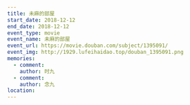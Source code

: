 ```yaml
---
title: 未麻的部屋
start_date: 2018-12-12
end_date: 2018-12-12
event_type: movie
event_name: 未麻的部屋
event_url: https://movie.douban.com/subject/1395091/
event_img: http://1929.lufeihaidao.top/douban_1395091.png
memories:
  - comment: 
    author: 时九
  - comment: 
    author: 念九
location: 
---
```

